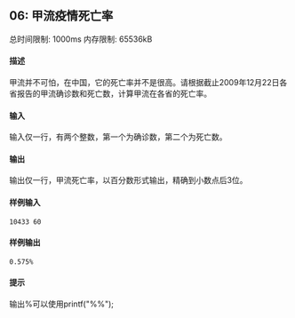 ﻿## 06: 甲流疫情死亡率
总时间限制: 1000ms     内存限制: 65536kB

#### 描述

甲流并不可怕，在中国，它的死亡率并不是很高。请根据截止2009年12月22日各省报告的甲流确诊数和死亡数，计算甲流在各省的死亡率。

#### 输入

输入仅一行，有两个整数，第一个为确诊数，第二个为死亡数。

#### 输出

输出仅一行，甲流死亡率，以百分数形式输出，精确到小数点后3位。

#### 样例输入

	10433 60

#### 样例输出

    0.575%

#### 提示

输出%可以使用printf("%%");



